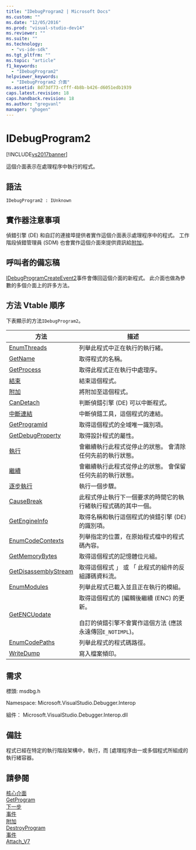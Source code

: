 ```yaml
---
title: "IDebugProgram2 | Microsoft Docs"
ms.custom: ""
ms.date: "12/05/2016"
ms.prod: "visual-studio-dev14"
ms.reviewer: ""
ms.suite: ""
ms.technology: 
  - "vs-ide-sdk"
ms.tgt_pltfrm: ""
ms.topic: "article"
f1_keywords: 
  - "IDebugProgram2"
helpviewer_keywords: 
  - "IDebugProgram2 介面"
ms.assetid: 8d73df73-cfff-4b8b-b426-d6051edb1939
caps.latest.revision: 18
caps.handback.revision: 18
ms.author: "gregvanl"
manager: "ghogen"
---
```

# IDebugProgram2
[!INCLUDE[vs2017banner](../../../code-quality/includes/vs2017banner.md)]

這個介面表示在處理程序中執行的程式。  
  
## 語法  
  
```  
IDebugProgram2 : IUnknown  
```  
  
## 實作器注意事項  
 偵錯引擎 \(DE\) 和自訂的連接埠提供者實作這個介面表示處理程序中的程式。  工作階段偵錯管理員 \(SDM\) 也會實作這個介面來提供資訊給[附加](../../../extensibility/debugger/reference/idebugprogram2-attach.md)。  
  
## 呼叫者的備忘稿  
 [IDebugProgramCreateEvent2](../../../extensibility/debugger/reference/idebugprogramcreateevent2.md)事件會傳回這個介面的新程式。  此介面也做為參數的多個介面上的許多方法。  
  
## 方法 Vtable 順序  
 下表顯示的方法`IDebugProgram2`。  
  
|方法|描述|  
|--------|--------|  
|[EnumThreads](../../../extensibility/debugger/reference/idebugprogram2-enumthreads.md)|列舉此程式中正在執行的執行緒。|  
|[GetName](../../../extensibility/debugger/reference/idebugprogram2-getname.md)|取得程式的名稱。|  
|[GetProcess](../../../extensibility/debugger/reference/idebugprogram2-getprocess.md)|取得此程式正在執行中處理序。|  
|[結束](../../../extensibility/debugger/reference/idebugprogram2-terminate.md)|結束這個程式。|  
|[附加](../../../extensibility/debugger/reference/idebugprogram2-attach.md)|將附加至這個程式。|  
|[CanDetach](../Topic/IDebugProgram2::CanDetach.md)|判斷偵錯引擎 \(DE\) 可以中斷程式。|  
|[中斷連結](../../../extensibility/debugger/reference/idebugprogram2-detach.md)|中斷偵錯工具，這個程式的連結。|  
|[GetProgramId](../../../extensibility/debugger/reference/idebugprogram2-getprogramid.md)|取得這個程式的全域唯一識別項。|  
|[GetDebugProperty](../../../extensibility/debugger/reference/idebugprogram2-getdebugproperty.md)|取得設計程式的屬性。|  
|[執行](../../../extensibility/debugger/reference/idebugprogram2-execute.md)|會繼續執行此程式從停止的狀態。  會清除任何先前的執行狀態。|  
|[繼續](../../../extensibility/debugger/reference/idebugprogram2-continue.md)|會繼續執行此程式從停止的狀態。  會保留任何先前的執行狀態。|  
|[逐步執行](../../../extensibility/debugger/reference/idebugprogram2-step.md)|執行一個步驟。|  
|[CauseBreak](../../../extensibility/debugger/reference/idebugprogram2-causebreak.md)|此程式停止執行下一個要求的時間它的執行緒執行程式碼的其中一個。|  
|[GetEngineInfo](../../../extensibility/debugger/reference/idebugprogram2-getengineinfo.md)|取得名稱和執行這個程式的偵錯引擎 \(DE\) 的識別項。|  
|[EnumCodeContexts](../../../extensibility/debugger/reference/idebugprogram2-enumcodecontexts.md)|列舉指定的位置，在原始程式檔中的程式碼內容。|  
|[GetMemoryBytes](../../../extensibility/debugger/reference/idebugprogram2-getmemorybytes.md)|取得這個程式的記憶體位元組。|  
|[GetDisassemblyStream](../../../extensibility/debugger/reference/idebugprogram2-getdisassemblystream.md)|取得這個程式 」 或 「 此程式的組件的反組譯碼資料流。|  
|[EnumModules](../../../extensibility/debugger/reference/idebugprogram2-enummodules.md)|列舉此程式已載入並且正在執行的模組。|  
|[GetENCUpdate](../../../extensibility/debugger/reference/idebugprogram2-getencupdate.md)|取得這個程式的 \[編輯後繼續 \(ENC\) 的更新。<br /><br /> 自訂的偵錯引擎不會實作這個方法 \(應該永遠傳回`E_NOTIMPL`\)。|  
|[EnumCodePaths](../../../extensibility/debugger/reference/idebugprogram2-enumcodepaths.md)|列舉此程式的程式碼路徑。|  
|[WriteDump](../../../extensibility/debugger/reference/idebugprogram2-writedump.md)|寫入檔案傾印。|  
  
## 需求  
 標頭: msdbg.h  
  
 Namespace: Microsoft.VisualStudio.Debugger.Interop  
  
 組件： Microsoft.VisualStudio.Debugger.Interop.dll  
  
## 備註  
 程式已經在特定的執行階段架構中，執行，而 \[處理程序由一或多個程式所組成的執行緒容器。  
  
## 請參閱  
 [核心介面](../../../extensibility/debugger/reference/core-interfaces.md)   
 [GetProgram](../Topic/IDebugThread2::GetProgram.md)   
 [下一步](../Topic/IEnumDebugPrograms2::Next.md)   
 [事件](../../../extensibility/debugger/reference/idebugportevents2-event.md)   
 [附加](../../../extensibility/debugger/reference/idebugengine2-attach.md)   
 [DestroyProgram](../../../extensibility/debugger/reference/idebugengine2-destroyprogram.md)   
 [事件](../../../extensibility/debugger/reference/idebugeventcallback2-event.md)   
 [Attach\_V7](../../../extensibility/debugger/reference/idebugprogramnode2-attach-v7.md)